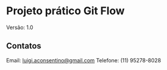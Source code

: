 # Projeto prático Git Flow
Versão: 1.0

## Contatos
Email: luigi.aconsentino@gmail.com
Telefone: (11) 95278-8028